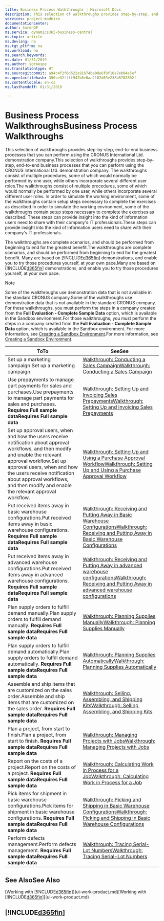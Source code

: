 ```yaml
---
title: Business Process Walkthroughs | Microsoft Docs
description: This selection of walkthroughs provides step-by-step, end-to-end business processes that you can perform using the CRONUS International Ltd. demonstration company. The walkthroughs consist of multiple procedures, some of which would normally be performed by one user, while others incorporate several different user roles. In order to simulate the working environment, some of the walkthroughs contain setup steps necessary to complete the exercises as described. These steps can provide insight into the kind of information users need to share with their company's IT professionals.
services: project-madeira
documentationcenter: 
author: SorenGP
ms.service: dynamics365-business-central
ms.topic: article
ms.devlang: na
ms.tgt_pltfrm: na
ms.workload: na
ms.search.keywords: 
ms.date: 01/31/2019
ms.author: sgroespe
ms.translationtype: HT
ms.sourcegitcommit: a94c4f2f8d622a91b74ba0de6f0f18e7eb84a5ef
ms.openlocfilehash: 350ce32ffff947b8e6aa2182d69e238b5782802f
ms.contentlocale: en-ca
ms.lasthandoff: 01/31/2019

---
```

# <a name="business-process-walkthroughs"></a><span data-ttu-id="21100-106">Business Process Walkthroughs</span><span class="sxs-lookup"><span data-stu-id="21100-106">Business Process Walkthroughs</span></span>
<span data-ttu-id="21100-107">This selection of walkthroughs provides step-by-step, end-to-end business processes that you can perform using the CRONUS International Ltd. demonstration company.</span><span class="sxs-lookup"><span data-stu-id="21100-107">This selection of walkthroughs provides step-by-step, end-to-end business processes that you can perform using the CRONUS International Ltd. demonstration company.</span></span> <span data-ttu-id="21100-108">The walkthroughs consist of multiple procedures, some of which would normally be performed by one user, while others incorporate several different user roles.</span><span class="sxs-lookup"><span data-stu-id="21100-108">The walkthroughs consist of multiple procedures, some of which would normally be performed by one user, while others incorporate several different user roles.</span></span> <span data-ttu-id="21100-109">In order to simulate the working environment, some of the walkthroughs contain setup steps necessary to complete the exercises as described.</span><span class="sxs-lookup"><span data-stu-id="21100-109">In order to simulate the working environment, some of the walkthroughs contain setup steps necessary to complete the exercises as described.</span></span> <span data-ttu-id="21100-110">These steps can provide insight into the kind of information users need to share with their company's IT professionals.</span><span class="sxs-lookup"><span data-stu-id="21100-110">These steps can provide insight into the kind of information users need to share with their company's IT professionals.</span></span>  

 <span data-ttu-id="21100-111">The walkthroughs are complete scenarios, and should be performed from beginning to end for the greatest benefit.</span><span class="sxs-lookup"><span data-stu-id="21100-111">The walkthroughs are complete scenarios, and should be performed from beginning to end for the greatest benefit.</span></span> <span data-ttu-id="21100-112">Many are based on [!INCLUDE[d365fin](includes/d365fin_md.md)] demonstrations, and enable you to try those procedures yourself, at your own pace.</span><span class="sxs-lookup"><span data-stu-id="21100-112">Many are based on [!INCLUDE[d365fin](includes/d365fin_md.md)] demonstrations, and enable you to try those procedures yourself, at your own pace.</span></span>  

> [!NOTE]
> <span data-ttu-id="21100-113">Some of the walkthroughs use demonstration data that is not available in the standard CRONUS company.</span><span class="sxs-lookup"><span data-stu-id="21100-113">Some of the walkthroughs use demonstration data that is not available in the standard CRONUS company.</span></span> <span data-ttu-id="21100-114">For those walkthroughs, you must perform the steps in a company created from the **Full Evaluation - Complete Sample Data** option, which is available in the Sandbox environment.</span><span class="sxs-lookup"><span data-stu-id="21100-114">For those walkthroughs, you must perform the steps in a company created from the **Full Evaluation - Complete Sample Data** option, which is available in the Sandbox environment.</span></span> <span data-ttu-id="21100-115">For more information, see [Creating a Sandbox Environment](across-how-create-sandbox-environment.md).</span><span class="sxs-lookup"><span data-stu-id="21100-115">For more information, see [Creating a Sandbox Environment](across-how-create-sandbox-environment.md).</span></span>

|<span data-ttu-id="21100-116">To</span><span class="sxs-lookup"><span data-stu-id="21100-116">To</span></span>|<span data-ttu-id="21100-117">See</span><span class="sxs-lookup"><span data-stu-id="21100-117">See</span></span>|  
|--------|---------|  
|<span data-ttu-id="21100-118">Set up a marketing campaign.</span><span class="sxs-lookup"><span data-stu-id="21100-118">Set up a marketing campaign.</span></span>|[<span data-ttu-id="21100-119">Walkthrough: Conducting a Sales Campaign</span><span class="sxs-lookup"><span data-stu-id="21100-119">Walkthrough: Conducting a Sales Campaign</span></span>](walkthrough-conducting-a-sales-campaign.md)|  
|<span data-ttu-id="21100-120">Use prepayments to manage part payments for sales and purchases.</span><span class="sxs-lookup"><span data-stu-id="21100-120">Use prepayments to manage part payments for sales and purchases.</span></span> <span data-ttu-id="21100-121">**Requires Full sample data**</span><span class="sxs-lookup"><span data-stu-id="21100-121">**Requires Full sample data**</span></span> |[<span data-ttu-id="21100-122">Walkthrough: Setting Up and Invoicing Sales Prepayments</span><span class="sxs-lookup"><span data-stu-id="21100-122">Walkthrough: Setting Up and Invoicing Sales Prepayments</span></span>](walkthrough-setting-up-and-invoicing-sales-prepayments.md)|  
|<span data-ttu-id="21100-123">Set up approval users, when and how the users receive notification about approval workflows, and then modify and enable the relevant approval workflow.</span><span class="sxs-lookup"><span data-stu-id="21100-123">Set up approval users, when and how the users receive notification about approval workflows, and then modify and enable the relevant approval workflow.</span></span>|[<span data-ttu-id="21100-124">Walkthrough: Setting Up and Using a Purchase Approval Workflow</span><span class="sxs-lookup"><span data-stu-id="21100-124">Walkthrough: Setting Up and Using a Purchase Approval Workflow</span></span>](walkthrough-setting-up-and-using-a-purchase-approval-workflow.md)|  
|<span data-ttu-id="21100-125">Put received items away in basic warehouse configurations.</span><span class="sxs-lookup"><span data-stu-id="21100-125">Put received items away in basic warehouse configurations.</span></span> <span data-ttu-id="21100-126">**Requires Full sample data**</span><span class="sxs-lookup"><span data-stu-id="21100-126">**Requires Full sample data**</span></span>|[<span data-ttu-id="21100-127">Walkthrough: Receiving and Putting Away in Basic Warehouse Configurations</span><span class="sxs-lookup"><span data-stu-id="21100-127">Walkthrough: Receiving and Putting Away in Basic Warehouse Configurations</span></span>](walkthrough-receiving-and-putting-away-in-basic-warehousing.md)|  
|<span data-ttu-id="21100-128">Put received items away in advanced warehouse configurations.</span><span class="sxs-lookup"><span data-stu-id="21100-128">Put received items away in advanced warehouse configurations.</span></span> <span data-ttu-id="21100-129">**Requires Full sample data**</span><span class="sxs-lookup"><span data-stu-id="21100-129">**Requires Full sample data**</span></span>|[<span data-ttu-id="21100-130">Walkthrough: Receiving and Putting Away in advanced warehouse configurations</span><span class="sxs-lookup"><span data-stu-id="21100-130">Walkthrough: Receiving and Putting Away in advanced warehouse configurations</span></span>](walkthrough-receiving-and-putting-away-in-advanced-warehousing.md)|  
|<span data-ttu-id="21100-131">Plan supply orders to fulfill demand manually.</span><span class="sxs-lookup"><span data-stu-id="21100-131">Plan supply orders to fulfill demand manually.</span></span> <span data-ttu-id="21100-132">**Requires Full sample data**</span><span class="sxs-lookup"><span data-stu-id="21100-132">**Requires Full sample data**</span></span>|[<span data-ttu-id="21100-133">Walkthrough: Planning Supplies Manually</span><span class="sxs-lookup"><span data-stu-id="21100-133">Walkthrough: Planning Supplies Manually</span></span>](walkthrough-planning-supplies-manually.md)|  
|<span data-ttu-id="21100-134">Plan supply orders to fulfill demand automatically.</span><span class="sxs-lookup"><span data-stu-id="21100-134">Plan supply orders to fulfill demand automatically.</span></span> <span data-ttu-id="21100-135">**Requires Full sample data**</span><span class="sxs-lookup"><span data-stu-id="21100-135">**Requires Full sample data**</span></span>|[<span data-ttu-id="21100-136">Walkthrough: Planning Supplies Automatically</span><span class="sxs-lookup"><span data-stu-id="21100-136">Walkthrough: Planning Supplies Automatically</span></span>](walkthrough-planning-supplies-automatically.md)|  
|<span data-ttu-id="21100-137">Assemble and ship items that are customized on the sales order.</span><span class="sxs-lookup"><span data-stu-id="21100-137">Assemble and ship items that are customized on the sales order.</span></span> <span data-ttu-id="21100-138">**Requires Full sample data**</span><span class="sxs-lookup"><span data-stu-id="21100-138">**Requires Full sample data**</span></span>|[<span data-ttu-id="21100-139">Walkthrough: Selling, Assembling, and Shipping Kits</span><span class="sxs-lookup"><span data-stu-id="21100-139">Walkthrough: Selling, Assembling, and Shipping Kits</span></span>](walkthrough-selling-assembling-and-shipping-kits.md)|  
|<span data-ttu-id="21100-140">Plan a project, from start to finish.</span><span class="sxs-lookup"><span data-stu-id="21100-140">Plan a project, from start to finish.</span></span> <span data-ttu-id="21100-141">**Requires Full sample data**</span><span class="sxs-lookup"><span data-stu-id="21100-141">**Requires Full sample data**</span></span>|[<span data-ttu-id="21100-142">Walkthrough: Managing Projects with Jobs</span><span class="sxs-lookup"><span data-stu-id="21100-142">Walkthrough: Managing Projects with Jobs</span></span>](walkthrough-managing-projects-with-jobs.md)|  
|<span data-ttu-id="21100-143">Report on the costs of a project.</span><span class="sxs-lookup"><span data-stu-id="21100-143">Report on the costs of a project.</span></span> <span data-ttu-id="21100-144">**Requires Full sample data**</span><span class="sxs-lookup"><span data-stu-id="21100-144">**Requires Full sample data**</span></span>|[<span data-ttu-id="21100-145">Walkthrough: Calculating Work in Process for a Job</span><span class="sxs-lookup"><span data-stu-id="21100-145">Walkthrough: Calculating Work in Process for a Job</span></span>](walkthrough-calculating-work-in-process-for-a-job.md)|  
|<span data-ttu-id="21100-146">Pick items for shipment in basic warehouse configurations.</span><span class="sxs-lookup"><span data-stu-id="21100-146">Pick items for shipment in basic warehouse configurations.</span></span> <span data-ttu-id="21100-147">**Requires Full sample data**</span><span class="sxs-lookup"><span data-stu-id="21100-147">**Requires Full sample data**</span></span>|[<span data-ttu-id="21100-148">Walkthrough: Picking and Shipping in Basic Warehouse Configurations</span><span class="sxs-lookup"><span data-stu-id="21100-148">Walkthrough: Picking and Shipping in Basic Warehouse Configurations</span></span>](walkthrough-picking-and-shipping-in-basic-warehousing.md)|  
|<span data-ttu-id="21100-149">Perform defects management.</span><span class="sxs-lookup"><span data-stu-id="21100-149">Perform defects management.</span></span> <span data-ttu-id="21100-150">**Requires Full sample data**</span><span class="sxs-lookup"><span data-stu-id="21100-150">**Requires Full sample data**</span></span>|[<span data-ttu-id="21100-151">Walkthrough: Tracing Serial-Lot Numbers</span><span class="sxs-lookup"><span data-stu-id="21100-151">Walkthrough: Tracing Serial-Lot Numbers</span></span>](walkthrough-tracing-serial-lot-numbers.md)|  

## <a name="see-also"></a><span data-ttu-id="21100-152">See Also</span><span class="sxs-lookup"><span data-stu-id="21100-152">See Also</span></span>
<span data-ttu-id="21100-153">[Working with [!INCLUDE[d365fin](includes/d365fin_md.md)]](ui-work-product.md)</span><span class="sxs-lookup"><span data-stu-id="21100-153">[Working with [!INCLUDE[d365fin](includes/d365fin_md.md)]](ui-work-product.md)</span></span>  

## [!INCLUDE[d365fin](includes/free_trial_md.md)]  

